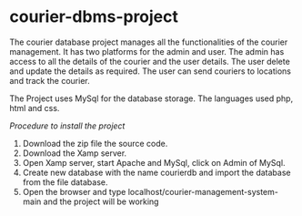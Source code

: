 # courier-dbms-project

The courier database project manages all the functionalities of the courier management. It has two platforms for the admin and user. The admin has access to all the details of the courier and the user details. The user delete and update the details as required. The user can send couriers to locations and track the courier.

The Project uses MySql for the database storage. The languages used php, html and css.

*Procedure to install the project*
1. Download the zip file the source code.
2. Download the Xamp server.
3. Open Xamp server, start Apache and MySql, click on Admin of MySql.
4. Create new database with the name courierdb and import the database from the file database.
5. Open the browser and type localhost/courier-management-system-main and the project will be working
